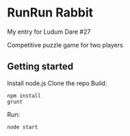 RunRun Rabbit
=============

My entry for Ludum Dare #27

Competitive puzzle game for two players

Getting started
---------------

Install node.js
Clone the repo
Build:

```
npm install
grunt
```

Run:
```
node start
```
